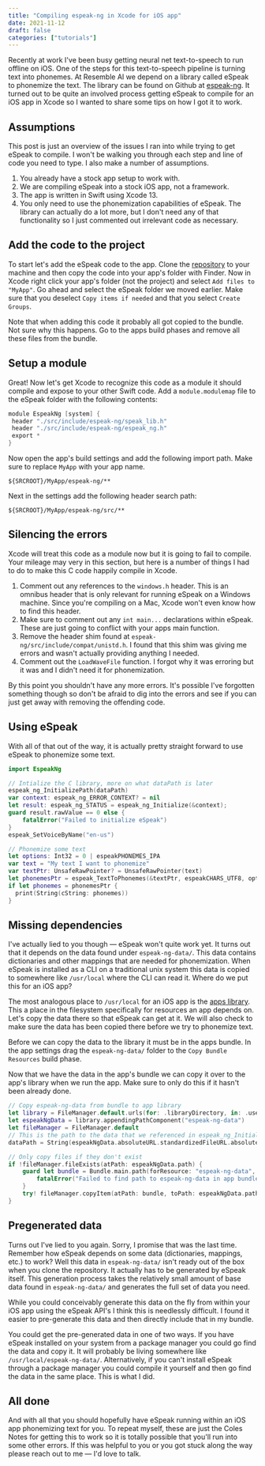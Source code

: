 ```yaml
---
title: "Compiling espeak-ng in Xcode for iOS app"
date: 2021-11-12
draft: false
categories: ["tutorials"]
---
```


Recently at work I've been busy getting neural net text-to-speech to run offline on iOS. One of the steps for this text-to-speech pipeline is turning text into phonemes. At Resemble AI we depend on a library called eSpeak to phonemize the text. The library can be found on Github at [espeak-ng](https://github.com/espeak-ng/espeak-ng). It turned out to be quite an involved process getting eSpeak to compile for an iOS app in Xcode so I wanted to share some tips on how I got it to work.

## Assumptions

This post is just an overview of the issues I ran into while trying to get eSpeak to compile. I won't be walking you through each step and line of code you need to type. I also make a number of assumptions.

1. You already have a stock app setup to work with.
2. We are compiling eSpeak into a stock iOS app, not a framework.
3. The app is written in Swift using Xcode 13.
4. You only need to use the phonemization capabilities of eSpeak. The library can actually do a lot more, but I don't need any of that functionality so I just commented out irrelevant code as necessary.

## Add the code to the project

To start let's add the eSpeak code to the app. Clone the [repository](https://github.com/espeak-ng/espeak-ng) to your machine and then copy the code into your app's folder with Finder. Now in Xcode right click your app's folder (not the project) and select `Add files to "MyApp"`. Go ahead and select the eSpeak folder we moved earlier. Make sure that you deselect `Copy items if needed` and that you select `Create Groups`.

Note that when adding this code it probably all got copied to the bundle. Not sure why this happens. Go to the apps build phases and remove all these files from the bundle.

## Setup a module

Great! Now let's get Xcode to recognize this code as a module it should compile and expose to your other Swift code. Add a `module.modulemap` file to the eSpeak folder with the following contents:

```swift
module EspeakNg [system] {
 header "./src/include/espeak-ng/speak_lib.h"
 header "./src/include/espeak-ng/espeak_ng.h"
 export *
}
```

Now open the app's build settings and add the following import path. Make sure to replace `MyApp` with your app name.

```
${SRCROOT}/MyApp/espeak-ng/**
```

Next in the settings add the following header search path:

```
${SRCROOT}/MyApp/espeak-ng/src/**
```

## Silencing the errors

Xcode will treat this code as a module now but it is going to fail to compile. Your mileage may very in this section, but here is a number of things I had to do to make this C code happily compile in Xcode.

1. Comment out any references to the `windows.h` header. This is an omnibus header that is only relevant for running eSpeak on a Windows machine. Since you're compiling on a Mac, Xcode won't even know how to find this header.
2. Make sure to comment out any `int main...` declarations within eSpeak. These are just going to conflict with your apps main function.
3. Remove the header shim found at `espeak-ng/src/include/compat/unistd.h`. I found that this shim was giving me errors and wasn't actually providing anything I needed.
4. Comment out the `LoadWaveFile` function. I forgot why it was erroring but it was and I didn't need it for phonemization.

By this point you shouldn't have any more errors. It's possible I've forgotten something though so don't be afraid to dig into the errors and see if you can just get away with removing the offending code.

## Using eSpeak

With all of that out of the way, it is actually pretty straight forward to use eSpeak to phonemize some text.

```swift
import EspeakNg

// Intialize the C library, more on what dataPath is later
espeak_ng_InitializePath(dataPath)
var context: espeak_ng_ERROR_CONTEXT? = nil
let result: espeak_ng_STATUS = espeak_ng_Initialize(&context);
guard result.rawValue == 0 else {
    fatalError("Failed to initialize eSpeak")
}
espeak_SetVoiceByName("en-us")

// Phonemize some text
let options: Int32 = 0 | espeakPHONEMES_IPA
var text = "My text I want to phonemize"
var textPtr: UnsafeRawPointer? = UnsafeRawPointer(text)
let phonemesPtr = espeak_TextToPhonemes(&textPtr, espeakCHARS_UTF8, options)
if let phonemes = phonemesPtr {
  print(String(cString: phonemes))
}
```

## Missing dependencies

I've actually lied to you though — eSpeak won't quite work yet. It turns out that it depends on the data found under `espeak-ng-data/`. This data contains dictionaries and other mappings that are needed for phonemization. When eSpeak is installed as a CLI on a traditional unix system this data is copied to somewhere like `/usr/local` where the CLI can read it. Where do we put this for an iOS app?

The most analogous place to `/usr/local` for an iOS app is the [apps library](https://developer.apple.com/library/archive/documentation/FileManagement/Conceptual/FileSystemProgrammingGuide/FileSystemOverview/FileSystemOverview.html). This a place in the filesystem specifically for resources an app depends on. Let's copy the data there so that eSpeak can get at it. We will also check to make sure the data has been copied there before we try to phonemize text.

Before we can copy the data to the library it must be in the apps bundle. In the app settings drag the `espeak-ng-data/` folder to the `Copy Bundle Resources` build phase.

Now that we have the data in the app's bundle we can copy it over to the app's library when we run the app. Make sure to only do this if it hasn't been already done.

```swift
// Copy espeak-ng-data from bundle to app library
let library = FileManager.default.urls(for: .libraryDirectory, in: .userDomainMask)[0]
let espeakNgData = library.appendingPathComponent("espeak-ng-data")
let fileManager = FileManager.default
// This is the path to the data that we referenced in espeak_ng_InitializePath above
dataPath = String(espeakNgData.absoluteURL.standardizedFileURL.absoluteString.dropFirst((espeakNgData.scheme?.count ?? -3) + 3).dropLast())

// Only copy files if they don't exist
if !fileManager.fileExists(atPath: espeakNgData.path) {
    guard let bundle = Bundle.main.path(forResource: "espeak-ng-data", ofType: "") else {
        fatalError("Failed to find path to espeak-ng-data in app bundle")
    }
    try! fileManager.copyItem(atPath: bundle, toPath: espeakNgData.path)
}
```

## Pregenerated data

Turns out I've lied to you again. Sorry, I promise that was the last time. Remember how eSpeak depends on some data (dictionaries, mappings, etc.) to work? Well this data in `espeak-ng-data/` isn't ready out of the box when you clone the repository. It actually has to be generated by eSpeak itself. This generation process takes the relatively small amount of base data found in `espeak-ng-data/` and generates the full set of data you need.

While you could conceivably generate this data on the fly from within your iOS app using the eSpeak API's I think this is needlessly difficult. I found it easier to pre-generate this data and then directly include that in my bundle.

You could get the pre-generated data in one of two ways. If you have eSpeak installed on your system from a package manager you could go find the data and copy it. It will probably be living somewhere like `/usr/local/espeak-ng-data/`. Alternatively, if you can't install eSpeak through a package manager you could compile it yourself and then go find the data in the same place. This is what I did.

## All done

And with all that you should hopefully have eSpeak running within an iOS app phonemizing text for you. To repeat myself, these are just the Coles Notes for getting this to work so it is totally possible that you'll run into some other errors. If this was helpful to you or you got stuck along the way please reach out to me — I'd love to talk.
